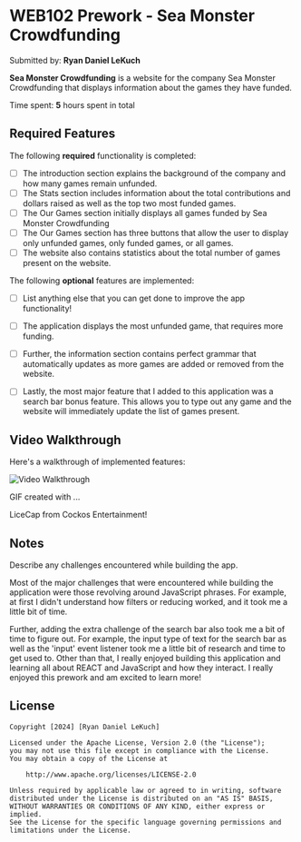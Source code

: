 # WEB102 Prework - Sea Monster Crowdfunding

Submitted by: **Ryan Daniel LeKuch**

**Sea Monster Crowdfunding** is a website for the company Sea Monster Crowdfunding that displays information about the games they have funded.

Time spent: **5** hours spent in total

## Required Features

The following **required** functionality is completed:

* [ ] The introduction section explains the background of the company and how many games remain unfunded.
* [ ] The Stats section includes information about the total contributions and dollars raised as well as the top two most funded games.
* [ ] The Our Games section initially displays all games funded by Sea Monster Crowdfunding
* [ ] The Our Games section has three buttons that allow the user to display only unfunded games, only funded games, or all games.
* [ ] The website also contains statistics about the total number of games present on the website.

The following **optional** features are implemented:

* [ ] List anything else that you can get done to improve the app functionality!

* [ ] The application displays the most unfunded game, that requires more funding.

* [ ] Further, the information section contains perfect grammar that automatically updates as more games are added or removed from the website.

* [ ] Lastly, the most major feature that I added to this application was a search bar bonus feature. This allows you to type out any game and the website will immediately update the list of games present.

## Video Walkthrough

Here's a walkthrough of implemented features:

<img src='https://imgur.com/a/lNtWyS0' title='Video Walkthrough' width='' alt='Video Walkthrough' />

<!-- Replace this with whatever GIF tool you used! -->
GIF created with ...  

LiceCap from Cockos Entertainment!

<!-- Recommended tools:
[Kap](https://getkap.co/) for macOS
[ScreenToGif](https://www.screentogif.com/) for Windows
[peek](https://github.com/phw/peek) for Linux. -->

## Notes

Describe any challenges encountered while building the app.

Most of the major challenges that were encountered while building the application were those revolving around JavaScript phrases. For example, at first I didn't understand how filters or reducing worked, and it took me a little bit of time.

Further, adding the extra challenge of the search bar also took me a bit of time to figure out. For example, the input type of text for the search bar as well as the 'input' event listener took me a little bit of research and time to get used to. Other than that, I really enjoyed building this application and learning all about REACT and JavaScript and how they interact. I really enjoyed this prework and am excited to learn more!

## License

    Copyright [2024] [Ryan Daniel LeKuch]

    Licensed under the Apache License, Version 2.0 (the "License");
    you may not use this file except in compliance with the License.
    You may obtain a copy of the License at

        http://www.apache.org/licenses/LICENSE-2.0

    Unless required by applicable law or agreed to in writing, software
    distributed under the License is distributed on an "AS IS" BASIS,
    WITHOUT WARRANTIES OR CONDITIONS OF ANY KIND, either express or implied.
    See the License for the specific language governing permissions and
    limitations under the License.
